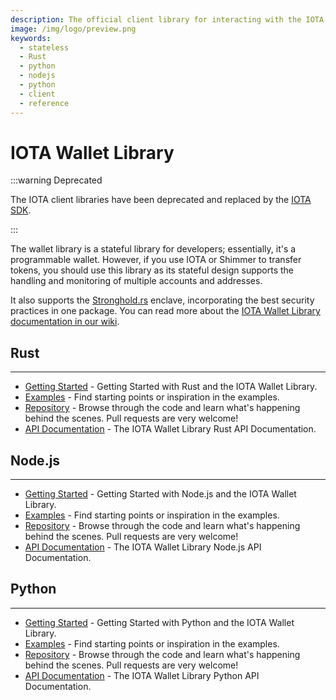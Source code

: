 ```yaml
---
description: The official client library for interacting with the IOTA Tangle allows you to create blocks and transactions, sign transactions, generate addresses, and interact with an IOTA node.
image: /img/logo/preview.png
keywords:
  - stateless
  - Rust
  - python
  - nodejs
  - python
  - client
  - reference
---
```


# IOTA Wallet Library

:::warning Deprecated

The IOTA client libraries have been deprecated and replaced by the [IOTA SDK](/iota-sdk/welcome).

:::

The wallet library is a stateful library for developers; essentially, it's a programmable wallet. However, if you use IOTA or Shimmer to transfer tokens, you should use this library as its stateful design supports the handling and monitoring of multiple accounts and addresses.

It also supports the [Stronghold.rs](https://github.com/iotaledger/stronghold.rs) enclave, incorporating the best security practices in one package. You can read more about the [IOTA Wallet Library documentation in our wiki](https://wiki.iota.org/develop/wallet.rs/welcome).

## Rust

---

- [Getting Started](https://wiki.iota.org/wallet.rs/develop/libraries/rust/getting_started) - Getting Started with Rust and the IOTA Wallet Library.
- [Examples](https://wiki.iota.org/wallet.rs/develop/libraries/rust/examples) - Find starting points or inspiration in the examples.
- [Repository](https://github.com/iotaledger/wallet.rs/tree/develop) - Browse through the code and learn what's happening behind the scenes. Pull requests are very welcome!
- [API Documentation](https://wiki.iota.org/wallet.rs/develop/libraries/rust/api_reference) - The IOTA Wallet Library Rust API Documentation.

## Node.js

---

- [Getting Started](https://wiki.iota.org/wallet.rs/develop/libraries/nodejs/getting_started) - Getting Started with Node.js and the IOTA Wallet Library.
- [Examples](https://wiki.iota.org/wallet.rs/develop/libraries/nodejs/examples) - Find starting points or inspiration in the examples.
- [Repository](https://github.com/iotaledger/wallet.rs/tree/develop/bindings/nodejs) - Browse through the code and learn what's happening behind the scenes. Pull requests are very welcome!
- [API Documentation](https://wiki.iota.org/wallet.rs/develop/libraries/nodejs/api_reference) - The IOTA Wallet Library Node.js API Documentation.

## Python

---

- [Getting Started](https://wiki.iota.org/wallet.rs/develop/libraries/python/getting_started) - Getting Started with Python and the IOTA Wallet Library.
- [Examples](https://wiki.iota.org/wallet.rs/develop/libraries/python/examples) - Find starting points or inspiration in the examples.
- [Repository](https://github.com/iotaledger/wallet.rs/tree/develop/bindings/python) - Browse through the code and learn what's happening behind the scenes. Pull requests are very welcome!
- [API Documentation](https://wiki.iota.org/wallet.rs/develop/libraries/python/api_reference) - The IOTA Wallet Library Python API Documentation.
